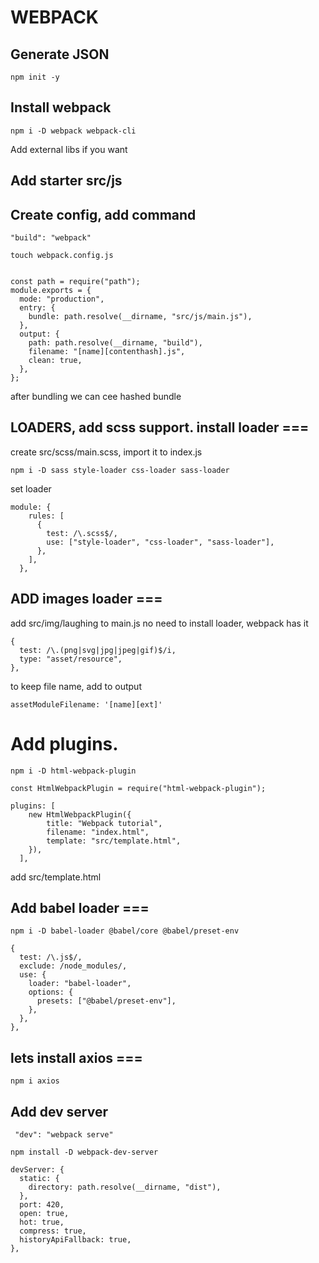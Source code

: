 # WEBPACK

## Generate JSON

```
npm init -y
```

## Install webpack

```
npm i -D webpack webpack-cli
```

Add external libs if you want

## Add starter src/js

## Create config, add command

```
"build": "webpack"

touch webpack.config.js


const path = require("path");
module.exports = {
  mode: "production",
  entry: {
    bundle: path.resolve(__dirname, "src/js/main.js"),
  },
  output: {
    path: path.resolve(__dirname, "build"),
    filename: "[name][contenthash].js",
    clean: true,
  },
};
```

after bundling we can cee hashed bundle

## LOADERS, add scss support. install loader ===

create src/scss/main.scss, import it to index.js

```
npm i -D sass style-loader css-loader sass-loader
```

set loader

```
module: {
    rules: [
      {
        test: /\.scss$/,
        use: ["style-loader", "css-loader", "sass-loader"],
      },
    ],
  },
```

## ADD images loader ===

add src/img/laughing to main.js
no need to install loader, webpack has it

```
{
  test: /\.(png|svg|jpg|jpeg|gif)$/i,
  type: "asset/resource",
},
```

to keep file name, add to output

```
assetModuleFilename: '[name][ext]'
```

# Add plugins.

```
npm i -D html-webpack-plugin

const HtmlWebpackPlugin = require("html-webpack-plugin");

plugins: [
    new HtmlWebpackPlugin({
        title: "Webpack tutorial",
        filename: "index.html",
        template: "src/template.html",
    }),
  ],
```

add src/template.html

## Add babel loader ===

```
npm i -D babel-loader @babel/core @babel/preset-env

{
  test: /\.js$/,
  exclude: /node_modules/,
  use: {
    loader: "babel-loader",
    options: {
      presets: ["@babel/preset-env"],
    },
  },
},
```

## lets install axios ===

```
npm i axios
```

## Add dev server

```
 "dev": "webpack serve"

npm install -D webpack-dev-server

devServer: {
  static: {
    directory: path.resolve(__dirname, "dist"),
  },
  port: 420,
  open: true,
  hot: true,
  compress: true,
  historyApiFallback: true,
},
```
